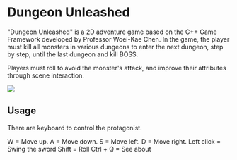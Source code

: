 # Dungeon Unleashed

"Dungeon Unleashed" is a 2D adventure game based on the C++ Game Framework developed by Professor Woei-Kae Chen. In the game, the player must kill all monsters in various dungeons to enter the next dungeon, step by step, until the last dungeon and kill BOSS.

Players must roll to avoid the monster's attack, and improve their attributes through scene interaction.

![](https://github.com/evan901010/NTUT_OOP-LAB_110-2/blob/8ac62513dc72dc05e868b79b2ad57e470db07ff6/icon.jpg)


## Usage

There are keyboard to control the protagonist.

W = Move up.
A = Move down.
S = Move left.
D = Move right.
Left click = Swing the sword
Shift = Roll
Ctrl + Q = See about

